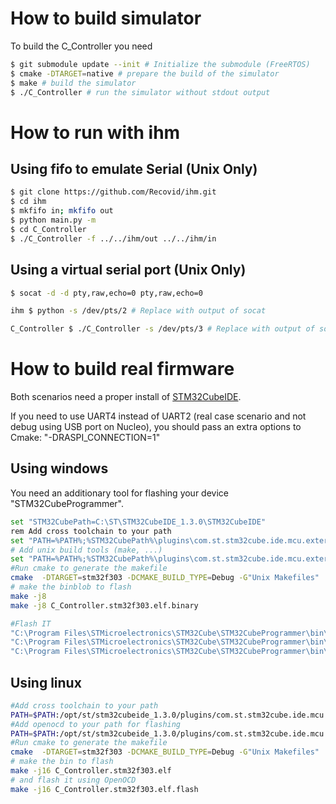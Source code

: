 # How to build simulator

To build the C_Controller you need
``` sh
$ git submodule update --init # Initialize the submodule (FreeRTOS)
$ cmake -DTARGET=native # prepare the build of the simulator
$ make # build the simulator
$ ./C_Controller # run the simulator without stdout output
```
# How to run with ihm
## Using fifo to emulate Serial (Unix Only)
``` sh
$ git clone https://github.com/Recovid/ihm.git
$ cd ihm
$ mkfifo in; mkfifo out
$ python main.py -m
$ cd C_Controller
$ ./C_Controller -f ../../ihm/out ../../ihm/in
```

## Using a virtual serial port (Unix Only)
``` sh
$ socat -d -d pty,raw,echo=0 pty,raw,echo=0
```

``` sh
ihm $ python -s /dev/pts/2 # Replace with output of socat
```

``` sh
C_Controller $ ./C_Controller -s /dev/pts/3 # Replace with output of socat
```



# How to build real firmware

Both scenarios need a proper install of [STM32CubeIDE](https://www.st.com/en/development-tools/stm32cubeide.html).

If you need to use UART4 instead of UART2 (real case scenario and not debug using USB port on Nucleo), you should pass an extra options to Cmake: "-DRASPI_CONNECTION=1"

## Using windows

You need an additionary tool for flashing your device "STM32CubeProgrammer".

````bash
set "STM32CubePath=C:\ST\STM32CubeIDE_1.3.0\STM32CubeIDE"
rem Add cross toolchain to your path
set "PATH=%PATH%;%STM32CubePath%\plugins\com.st.stm32cube.ide.mcu.externaltools.gnu-tools-for-stm32.7-2018-q2-update.win32_1.0.0.201904181610\tools\bin;"
# Add unix build tools (make, ...)
set "PATH=%PATH%;%STM32CubePath%\plugins\com.st.stm32cube.ide.mcu.externaltools.make.win32_1.1.0.201910081157\tools\bin;"
#Run cmake to generate the makefile
cmake  -DTARGET=stm32f303 -DCMAKE_BUILD_TYPE=Debug -G"Unix Makefiles"
# make the binblob to flash
make -j8
make -j8 C_Controller.stm32f303.elf.binary

#Flash IT
"C:\Program Files\STMicroelectronics\STM32Cube\STM32CubeProgrammer\bin\STM32_Programmer_CLI.exe" -c port=SWD -hardRst
"C:\Program Files\STMicroelectronics\STM32Cube\STM32CubeProgrammer\bin\STM32_Programmer_CLI.exe" -c port=SWD -rdu
"C:\Program Files\STMicroelectronics\STM32Cube\STM32CubeProgrammer\bin\STM32_Programmer_CLI.exe" -c port=SWD -w C_Controller.stm32f303.elf.bin 0x08000000 --start

````


## Using linux


````bash
#Add cross toolchain to your path
PATH=$PATH:/opt/st/stm32cubeide_1.3.0/plugins/com.st.stm32cube.ide.mcu.externaltools.gnu-tools-for-stm32.7-2018-q2-update.linux64_1.0.0.201904181610/tools/bin
#Add openocd to your path for flashing
PATH=$PATH:/opt/st/stm32cubeide_1.3.0/plugins/com.st.stm32cube.ide.mcu.externaltools.openocd.linux64_1.3.0.202002181050/tools/bin/
#Run cmake to generate the makefile
cmake  -DTARGET=stm32f303 -DCMAKE_BUILD_TYPE=Debug -G"Unix Makefiles"
# make the bin to flash
make -j16 C_Controller.stm32f303.elf
# and flash it using OpenOCD
make -j16 C_Controller.stm32f303.elf.flash

````
